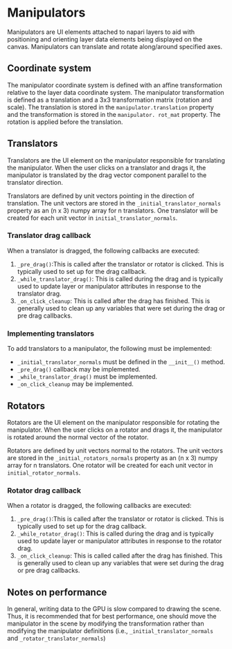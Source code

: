 # Manipulators

Manipulators are UI elements attached to napari layers to aid with positioning and orienting layer data elements 
being displayed on the canvas. Manipulators can translate and rotate along/around specified axes.

## Coordinate system
The manipulator coordinate system is defined with an affine transformation relative to the layer data coordinate system.
The manipulator transformation is defined as a translation and a 3x3 transformation matrix (rotation and scale). The 
translation is stored in the `manipulator.translation` property and the transformation is stored in the `manipulator.
rot_mat` property. The rotation is applied before the translation. 

## Translators
Translators are the UI element on the manipulator responsible for translating the manipulator. When the user 
clicks on a translator and drags it, the manipulator is translated by the drag vector component parallel to the 
translator direction. 

Translators are defined by unit vectors pointing in the direction of translation. The unit vectors are stored in the 
`_initial_translator_normals` property as an (n x 3) numpy array for n translators. One translator will be created 
for each unit vector in `initial_translator_normals`.

### Translator drag callback
When a translator is dragged, the following callbacks are executed:

1. `_pre_drag()`:This is called after the translator or rotator is clicked. This is typically used to set up for the 
   drag callback.
2. `_while_translator_drag()`: This is called during the drag and is typically used to update layer or manipulator 
   attributes in response to the translator drag. 
3. `_on_click_cleanup`: This is called after the drag has finished. This is generally used to clean up any 
   variables that were set during the drag or pre drag callbacks.

### Implementing translators
To add translators to a manipulator, the following must be implemented:

- `_initial_translator_normals` must be defined in the `__init__()` method.
- `_pre_drag()` callback may be implemented.
- `_while_translator_drag()` must be implemented.
- `_on_click_cleanup` may be implemented.

## Rotators
Rotators are the UI element on the manipulator responsible for rotating the manipulator. When the user 
clicks on a rotator and drags it, the manipulator is rotated around the normal vector of the rotator.

Rotators are defined by unit vectors normal to the rotators. The unit vectors are stored in the 
`_initial_rotators_normals` property as an (n x 3) numpy array for n translators. One rotator will be created 
for each unit vector in `initial_rotator_normals`.

### Rotator drag callback
When a rotator is dragged, the following callbacks are executed:

1. `_pre_drag()`:This is called after the translator or rotator is clicked. This is typically used to set up for the 
   drag callback.
2. `_while_rotator_drag()`: This is called during the drag and is typically used to update layer or manipulator 
   attributes in response to the rotator drag. 
3. `_on_click_cleanup`: This is called called after the drag has finished. This is generally used to clean up any 
   variables that were set during the drag or pre drag callbacks.

## Notes on performance

In general, writing data to the GPU is slow compared to drawing the scene. Thus, it is recommended that for best 
performance, one should move the manipulator in the scene by modifying the transformation rather than modifying the 
manipulator definitions (i.e., `_initial_translator_normals` and `_rotator_translator_normals`)



